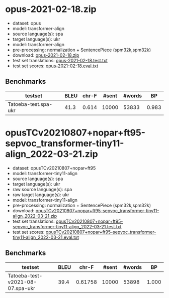 # opus-2021-02-18.zip

* dataset: opus
* model: transformer-align
* source language(s): spa
* target language(s): ukr
* model: transformer-align
* pre-processing: normalization + SentencePiece (spm32k,spm32k)
* download: [opus-2021-02-18.zip](https://object.pouta.csc.fi/Tatoeba-MT-models/spa-ukr/opus-2021-02-18.zip)
* test set translations: [opus-2021-02-18.test.txt](https://object.pouta.csc.fi/Tatoeba-MT-models/spa-ukr/opus-2021-02-18.test.txt)
* test set scores: [opus-2021-02-18.eval.txt](https://object.pouta.csc.fi/Tatoeba-MT-models/spa-ukr/opus-2021-02-18.eval.txt)

## Benchmarks

| testset | BLEU  | chr-F | #sent | #words | BP |
|---------|-------|-------|-------|--------|----|
| Tatoeba-test.spa-ukr 	| 41.3 	| 0.614 	| 10000 	| 53833 	| 0.983 |


# opusTCv20210807+nopar+ft95-sepvoc_transformer-tiny11-align_2022-03-21.zip

* dataset: opusTCv20210807+nopar+ft95
* model: transformer-tiny11-align
* source language(s): spa
* target language(s): ukr
* raw source language(s): spa
* raw target language(s): ukr
* model: transformer-tiny11-align
* pre-processing: normalization + SentencePiece (spm32k,spm32k)
* download: [opusTCv20210807+nopar+ft95-sepvoc_transformer-tiny11-align_2022-03-21.zip](https://object.pouta.csc.fi/Tatoeba-MT-models/spa-ukr/opusTCv20210807+nopar+ft95-sepvoc_transformer-tiny11-align_2022-03-21.zip)
* test set translations: [opusTCv20210807+nopar+ft95-sepvoc_transformer-tiny11-align_2022-03-21.test.txt](https://object.pouta.csc.fi/Tatoeba-MT-models/spa-ukr/opusTCv20210807+nopar+ft95-sepvoc_transformer-tiny11-align_2022-03-21.test.txt)
* test set scores: [opusTCv20210807+nopar+ft95-sepvoc_transformer-tiny11-align_2022-03-21.eval.txt](https://object.pouta.csc.fi/Tatoeba-MT-models/spa-ukr/opusTCv20210807+nopar+ft95-sepvoc_transformer-tiny11-align_2022-03-21.eval.txt)

## Benchmarks

| testset | BLEU  | chr-F | #sent | #words | BP |
|---------|-------|-------|-------|--------|----|
| Tatoeba-test-v2021-08-07.spa-ukr 	| 39.4 	| 0.61758 	| 10000 	| 53898 	| 1.000 |

